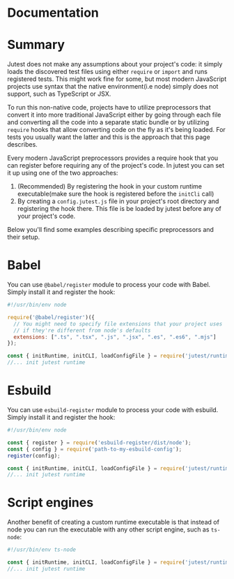 # Documentation

# Summary

Jutest does not make any assumptions about your project's code: it simply loads the discovered test files using either `require` or `import` and runs registered tests. This might work fine for some, but most modern JavaScript projects use syntax that the native environment(i.e node) simply does not support, such as TypeScript or JSX.

To run this non-native code, projects have to utilize preprocessors that convert it into more traditional JavaScript either by going through each file and converting all the code into a separate static bundle or by utilizing `require` hooks that allow converting code on the fly as it's being loaded. For tests you usually want the latter and this is the approach that this page describes.

Every modern JavaScript preprocessors provides a require hook that you can register before requiring any of the project's code. In jutest you can set it up using one of the two approaches:

1. (Recommended) By registering the hook in your custom runtime executable(make sure the hook is registered before the `initCli` call)
2. By creating a `config.jutest.js` file in your project's root directory and registering the hook there. This file is be loaded by jutest before any of your project's code.

Below you'll find some examples describing specific preprocessors and their setup.

# Babel

You can use `@babel/register` module to process your code with Babel. Simply install it and register the hook:

```js
#!/usr/bin/env node

require('@babel/register')({
  // You might need to specify file extensions that your project uses
  // if they're different from node's defaults
  extensions: [".ts", ".tsx", ".js", ".jsx", ".es", ".es6", ".mjs"]
});

const { initRuntime, initCLI, loadConfigFile } = require('jutest/runtime');
//... init jutest runtime

```

# Esbuild

You can use `esbuild-register` module to process your code with esbuild. Simply install it and register the hook:

```js
#!/usr/bin/env node

const { register } = require('esbuild-register/dist/node');
const { config } = require('path-to-my-esbuild-config');
register(config);

const { initRuntime, initCLI, loadConfigFile } = require('jutest/runtime');
//... init jutest runtime

```

# Script engines

Another benefit of creating a custom runtime executable is that instead of node you can run the executable with any other script engine, such as `ts-node`:

```js
#!/usr/bin/env ts-node

const { initRuntime, initCLI, loadConfigFile } = require('jutest/runtime');
//... init jutest runtime

```
